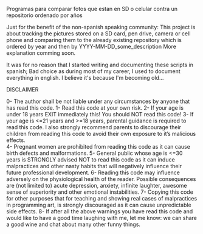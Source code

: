 Programas para comparar fotos que estan en SD o celular contra un repositorio 
ordenado por años 


Just for the benefit of the non-spanish speaking community: 
This project is about tracking the pictures stored on a SD card, pen drive, 
camera or cell phone and comparing them to the already existing repository which 
is ordered by year and then by YYYY-MM-DD_some_description 
More explanation comming soon.

It was for no reason that I started writing and documenting these 
scripts in spanish; Bad choice as during most of my career, 
I used to document everything in english. 
I believe it's because I'm becoming old...

DISCLAIMER

0- The author shall be not liable under any circumstances by anyone that has read this code.
1- Read this code at your own risk.
2- If your age is under 18 years EXIT immediately this! You should NOT read this code!
3- If your age is <=21 years and >=18 years, parental guidance is required to read this code. I also strongly recommend parents to discourage their children from reading this code to avoid their own exposure to it’s malicious effects.   
4- Pregnant women are prohibited from reading this code as it can cause birth defects and malformations.
5- General public whose age is <=30 years is STRONGLY advised NOT to read this code as it can induce malpractices and other nasty habits that will negatively influence their future professional development.
6- Reading this code may influence adversely on the physiological  health of the reader. Possible consequences are (not limited to) acute depression, anxiety, infinite laughter, awesome sense of superiority and other emotional instabilities. 
7- Copying this code for  other purposes  that for teaching and showing real cases of malpractices in programming art,  is strongly discouraged as it can cause unpredictable side effects.
8- If after all the above warnings you have read this code and would like to have a good time laughing with me, let me know: we can share a good wine and chat about many other funny things. 
